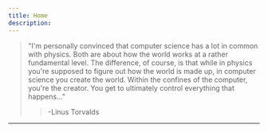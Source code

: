 ```yaml
---
title: Home
description: 
---
```


<!--<br>-->
>
> "I'm personally convinced that computer science has a lot in common with physics. 
> Both are about how the world works at a rather fundamental level. 
> The difference, of course, is that while in physics you're supposed to figure out how the world is made up, in computer science you create the world. 
> Within the confines of the computer, you're the creator. 
> You get to ultimately control everything that happens..." 
> 
>> -Linus Torvalds

---

